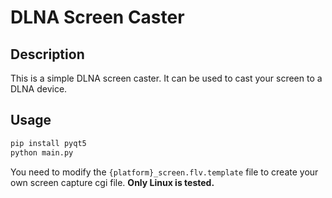 # DLNA Screen Caster

## Description

This is a simple DLNA screen caster. It can be used to cast your screen to a DLNA device.

## Usage

```bash
pip install pyqt5
python main.py
```

You need to modify the `{platform}_screen.flv.template` file to create your own screen capture cgi file. **Only Linux is tested.**
